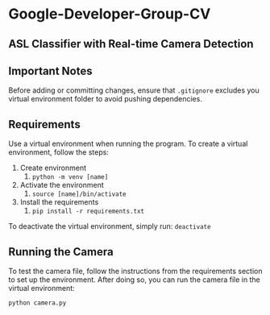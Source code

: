 # Google-Developer-Group-CV 
## ASL Classifier with Real-time Camera Detection

## Important Notes

Before adding or committing changes, ensure that `.gitignore` excludes you virtual environment folder to avoid pushing dependencies.

## Requirements

Use a virtual environment when running the program. To create a virtual environment, follow the steps:

1. Create environment
   1. `python -m venv [name]`
2. Activate the environment
   1. `source [name]/bin/activate`
3. Install the requirements
   1. `pip install -r requirements.txt`

To deactivate the virtual environment, simply run: `deactivate`

## Running the Camera

To test the camera file, follow the instructions from the requirements section to set up the environment. After doing so, you can run the camera file in the virtual environment:

``` bash
python camera.py
```

